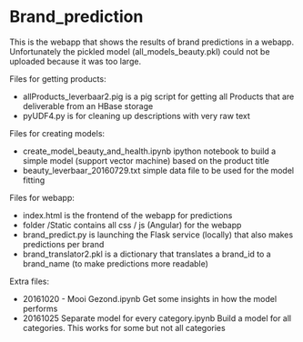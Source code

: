 # Brand_prediction

This is the webapp that shows the results of brand predictions in a webapp. 
Unfortunately the pickled model (all_models_beauty.pkl) could not be uploaded because it was too large.

Files for getting products:
- allProducts_leverbaar2.pig is a pig script for getting all Products that are deliverable from an HBase storage
- pyUDF4.py is for cleaning up descriptions with very raw text

Files for creating models:
- create_model_beauty_and_health.ipynb ipython notebook to build a simple model (support vector machine) based on the product title
- beauty_leverbaar_20160729.txt simple data file to be used for the model fitting

Files for webapp:
- index.html is the frontend of the webapp for predictions
- folder /Static contains all css / js (Angular) for the webapp 
- brand_predict.py is launching the Flask service (locally) that also makes predictions per brand
- brand_translator2.pkl is a dictionary that translates a brand_id to a brand_name (to make predictions more readable)

Extra files:
- 20161020 - Mooi Gezond.ipynb Get some insights in how the model performs
- 20161025 Separate model for every category.ipynb Build a model for all categories. This works for some but not all categories

